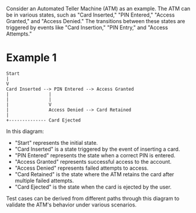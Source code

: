 Consider an Automated Teller Machine (ATM) as an example. The ATM can be in various states, such as "Card Inserted," "PIN Entered," "Access Granted," and "Access Denied." The transitions between these states are triggered by events like "Card Insertion," "PIN Entry," and "Access Attempts."

# Example 1

```
Start
|
V
Card Inserted --> PIN Entered --> Access Granted
|               |
|               |
|               V
|               Access Denied --> Card Retained
|
+-------------- Card Ejected
```

In this diagram:
- "Start" represents the initial state.
- "Card Inserted" is a state triggered by the event of inserting a card.
- "PIN Entered" represents the state when a correct PIN is entered.
- "Access Granted" represents successful access to the account.
- "Access Denied" represents failed attempts to access.
- "Card Retained" is the state where the ATM retains the card after multiple failed attempts.
- "Card Ejected" is the state when the card is ejected by the user.

Test cases can be derived from different paths through this diagram to validate the ATM's behavior under various scenarios.